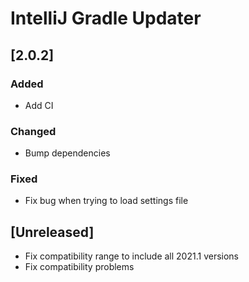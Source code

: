 # IntelliJ Gradle Updater


## [2.0.2]

### Added
- Add CI
### Changed
- Bump dependencies
### Fixed
- Fix bug when trying to load settings file

## [Unreleased]
- Fix compatibility range to include all 2021.1 versions
- Fix compatibility problems
